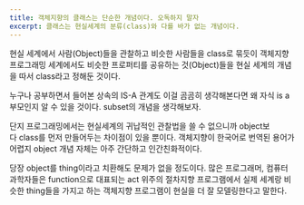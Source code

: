 ```yaml
---
title: 객체지향의 클래스는 단순한 개념이다. 오독하지 말자
excerpt: 클래스는 현실세계의 분류(class)와 다를 바가 없는 개념이다.
---
```

현실 세계에서 사람(Object)들을 관찰하고 비슷한 사람들을 class로 묶듯이
객체지향 프로그래밍 세계에서도 비슷한 프로퍼티를 공유하는 것(Object)들을 현실 세계의 개념을 따서 class라고 정해둔 것이다.


누구나 공부하면서 들어본 상속의 IS-A 관계도 이걸 곰곰히 생각해본다면 왜 자식 is a 부모인지 알 수 있을 것이다. subset의 개념을 생각해보자.


단지 프로그래밍에서는 현실세계의 귀납적인 관찰법을 쓸 수 없으니까 object보다 class를 먼저 만들어두는 차이점이 있을 뿐이다.
객체지향이 한국어로 번역된 용어가 어렵지 object 개념 자체는 아주 간단하고 인간친화적이다.


당장 object를 thing이라고 치환해도 문제가 없을 정도이다.
많은 프로그래머, 컴퓨터과학자들은 function으로 대표되는 act 위주의 절차지향 프로그램에서 실제 세계랑 비슷한 thing들을 가지고 하는 객체지향 프로그램이 현실을 더 잘 모델링한다고 말한다.